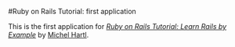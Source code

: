 #Ruby on Rails Tutorial: first application

This is the first application for [*Ruby on Rails Tutorial: Learn Rails by Example*](http://railstutorial.org/)
by [Michel Hartl](http://michaelhartl.com/).

